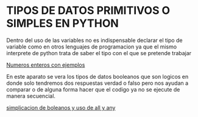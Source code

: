  # TIPOS DE DATOS PRIMITIVOS O SIMPLES EN PYTHON

Dentro del uso de las variables no es indispensable declarar el tipo de variable como en otros lenguajes de programacion ya que el mismo interprete de python trata de saber el tipo con el que se pretende trabajar 

[ Numeros enteros con ejemplos](tiposDatosNumericos-01.py)

En este aparato se vera los tipos de datos booleanos que son logicos en donde solo tendremos dos respuestas verdad o falso pero nos ayudan a comparar o de alguna forma hacer que el codigo ya no se ejecute de manera secuencial.

[ simplicacion de boleanos y uso de all y any](tiposDatosBooleanos-02.py)
